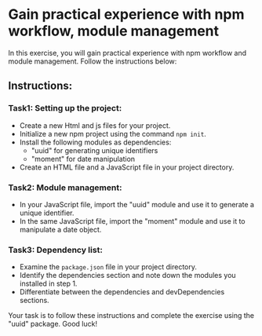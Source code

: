 # Gain practical experience with npm workflow, module management

In this exercise, you will gain practical experience with npm workflow and module management. Follow the instructions below:

## Instructions:

### Task1: Setting up the project:

   - Create a new Html and js files for your project.
   - Initialize a new npm project using the command `npm init`.
   - Install the following modules as dependencies:
     - "uuid" for generating unique identifiers
     - "moment" for date manipulation
   - Create an HTML file and a JavaScript file in your project directory.

### Task2: Module management:

   - In your JavaScript file, import the "uuid" module and use it to generate a unique identifier.
   - In the same JavaScript file, import the "moment" module and use it to manipulate a date object.

### Task3: Dependency list:

   - Examine the `package.json` file in your project directory.
   - Identify the dependencies section and note down the modules you installed in step 1.
   - Differentiate between the dependencies and devDependencies sections.

Your task is to follow these instructions and complete the exercise using the "uuid" package. Good luck!
